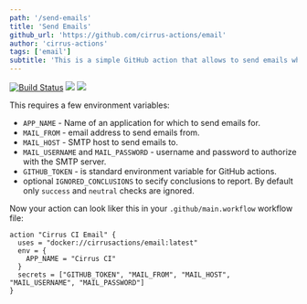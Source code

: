 ```yaml
---
path: '/send-emails'
title: 'Send Emails'
github_url: 'https://github.com/cirrus-actions/email'
author: 'cirrus-actions'
tags: ['email']
subtitle: 'This is a simple GitHub action that allows to send emails when a GitHub Check Suite completes.'
---
```


[![Build Status](https://api.cirrus-ci.com/github/cirrus-actions/email.svg)](https://cirrus-ci.com/github/cirrus-actions/email) [![](https://images.microbadger.com/badges/version/cirrusactions/email.svg)](https://microbadger.com/images/cirrusactions/email) [![](https://images.microbadger.com/badges/image/cirrusactions/email.svg)](https://microbadger.com/images/cirrusactions/email)

This requires a few environment variables:

- `APP_NAME` - Name of an application for which to send emails for.
- `MAIL_FROM` - email address to send emails from.
- `MAIL_HOST` - SMTP host to send emails to.
- `MAIL_USERNAME` and `MAIL_PASSWORD` - username and password to authorize with the SMTP server.
- `GITHUB_TOKEN` - is standard environment variable for GitHub actions.
- optional `IGNORED_CONCLUSIONS` to secify conclusions to report. By default only `success` and `neutral` checks are ignored.

Now your action can look liker this in your `.github/main.workflow` workflow file:

```
action "Cirrus CI Email" {
  uses = "docker://cirrusactions/email:latest"
  env = {
    APP_NAME = "Cirrus CI"
  }
  secrets = ["GITHUB_TOKEN", "MAIL_FROM", "MAIL_HOST", "MAIL_USERNAME", "MAIL_PASSWORD"]
}
```
